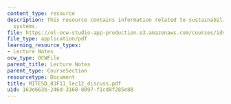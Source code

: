 ```yaml
---
content_type: resource
description: This resource contains information related to sustainability in enggineeringg
  systems.
file: https://ol-ocw-studio-app-production.s3.amazonaws.com/courses/ids-900-doctoral-seminar-in-engineering-systems-fall-2011/163e663b246d31688097f1cd8f285e88_MITESD_83F11_lec12_discuss.pdf
file_type: application/pdf
learning_resource_types:
- Lecture Notes
ocw_type: OCWFile
parent_title: Lecture Notes
parent_type: CourseSection
resourcetype: Document
title: MITESD_83F11_lec12_discuss.pdf
uid: 163e663b-246d-3168-8097-f1cd8f285e88
---
```


